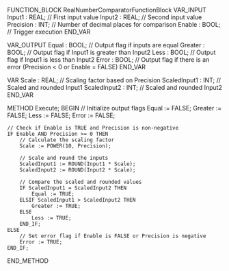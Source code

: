 FUNCTION_BLOCK RealNumberComparatorFunctionBlock
VAR_INPUT
    Input1 : REAL;          // First input value
    Input2 : REAL;          // Second input value
    Precision : INT;        // Number of decimal places for comparison
    Enable : BOOL;          // Trigger execution
END_VAR

VAR_OUTPUT
    Equal : BOOL;           // Output flag if inputs are equal
    Greater : BOOL;         // Output flag if Input1 is greater than Input2
    Less : BOOL;            // Output flag if Input1 is less than Input2
    Error : BOOL;           // Output flag if there is an error (Precision < 0 or Enable = FALSE)
END_VAR

VAR
    Scale : REAL;            // Scaling factor based on Precision
    ScaledInput1 : INT;     // Scaled and rounded Input1
    ScaledInput2 : INT;     // Scaled and rounded Input2
END_VAR

METHOD Execute;
BEGIN
    // Initialize output flags
    Equal := FALSE;
    Greater := FALSE;
    Less := FALSE;
    Error := FALSE;

    // Check if Enable is TRUE and Precision is non-negative
    IF Enable AND Precision >= 0 THEN
        // Calculate the scaling factor
        Scale := POWER(10, Precision);

        // Scale and round the inputs
        ScaledInput1 := ROUND(Input1 * Scale);
        ScaledInput2 := ROUND(Input2 * Scale);

        // Compare the scaled and rounded values
        IF ScaledInput1 = ScaledInput2 THEN
            Equal := TRUE;
        ELSIF ScaledInput1 > ScaledInput2 THEN
            Greater := TRUE;
        ELSE
            Less := TRUE;
        END_IF;
    ELSE
        // Set error flag if Enable is FALSE or Precision is negative
        Error := TRUE;
    END_IF;
END_METHOD



